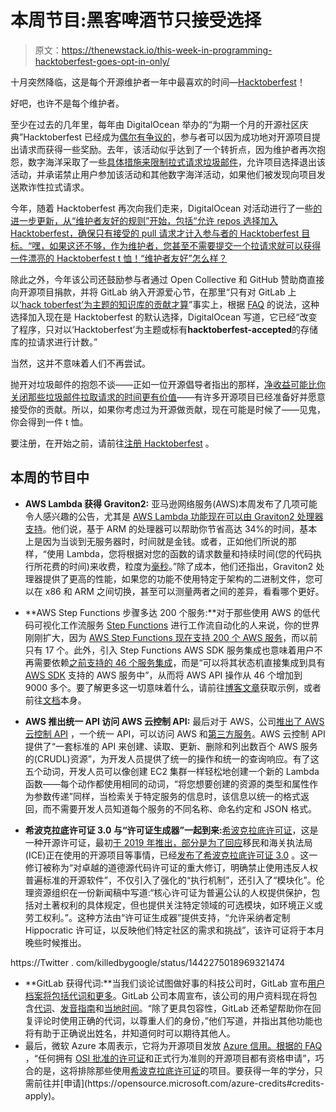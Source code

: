 # 本周节目:黑客啤酒节只接受选择

> 原文：<https://thenewstack.io/this-week-in-programming-hacktoberfest-goes-opt-in-only/>

十月突然降临，这是每个开源维护者一年中最喜欢的时间—[Hacktoberfest](https://hacktoberfest.digitalocean.com/)！

好吧，也许不是每个维护者。

至少在过去的几年里，每年由 DigitalOcean 举办的“为期一个月的开源社区庆典”Hacktoberfest 已经成为[偶尔有争议的](https://thenewstack.io/this-week-in-programming-digitalocean-hacktoberfest-creates-spam-for-open-source-projects/)，参与者可以因为成功地对开源项目提出请求而获得一些奖励。去年，该活动似乎达到了一个转折点，因为维护者再次抱怨，数字海洋采取了一些[具体措施来限制拉式请求垃圾邮件](https://hacktoberfest.digitalocean.com/faq)，允许项目选择退出该活动，并承诺禁止用户参加该活动和其他数字海洋活动，如果他们被发现向项目发送欺诈性拉式请求。

今年，随着 Hacktoberfest 再次向我们走来，DigitalOcean 对活动进行了一些[的进一步更新，从“维护者友好的规则”开始，包括“允许 repos 选择加入 Hacktoberfest，确保只有接受的 pull 请求才计入参与者的 Hacktoberfest 目标。“嘿，如果这还不够，作为维护者，您甚至不需要提交一个拉请求就可以获得一件漂亮的 Hacktoberfest t 恤！“维护者友好”怎么样？](https://www.digitalocean.com/blog/hacktoberfest-is-back-2021)

除此之外，今年该公司还鼓励参与者通过 Open Collective 和 GitHub 赞助商直接向开源项目捐款，并将 GitLab 纳入开源爱心节，在那里“只有对 GitLab 上以[‘hack toberfest’为主题的知识库的贡献才算](https://twitter.com/john_cogs/status/1442845945390108678?s=20)”事实上，根据 [FAQ](https://hacktoberfest.digitalocean.com/faq) 的说法，这种选择加入现在是 Hacktoberfest 的默认选择，DigitalOcean 写道，它已经“改变了程序，只对以‘Hacktoberfest’为主题或标有**hacktoberfest-accepted**的存储库的拉请求进行计数。”

当然，这并不意味着人们不再尝试。

抛开对垃圾邮件的抱怨不谈——正如一位开源倡导者指出的那样，[净收益可能比你关闭那些垃圾邮件拉取请求的时间更有价值](https://twitter.com/derberq/status/1442517616464105474)——有许多开源项目已经准备好并愿意接受你的贡献。所以，如果你考虑过为开源做贡献，现在可能是时候了——见鬼，你会得到一件 t 恤。

要注册，在开始之前，请前往[注册 Hacktoberfest](https://hacktoberfest.digitalocean.com/) 。

## 本周的节目中

*   **AWS Lambda 获得 Graviton2:** 亚马逊网络服务(AWS)本周发布了几项可能令人感兴趣的公告，尤其是 [AWS Lambda 功能现在可以由 Graviton2 处理器支持](https://aws.amazon.com/blogs/aws/aws-lambda-functions-powered-by-aws-graviton2-processor-run-your-functions-on-arm-and-get-up-to-34-better-price-performance/?utm_source=feedburner&utm_medium=feed&utm_campaign=Feed%3A+AmazonWebServicesBlog+%28Amazon+Web+Services+Blog%29)。他们说，基于 ARM 的处理器可以帮助你节省高达 34%的时间，基本上是因为当谈到无服务器时，时间就是金钱。或者，正如他们所说的那样，“使用 Lambda，您将根据对您的函数的请求数量和持续时间(您的代码执行所花费的时间)来收费，粒度为[毫秒](https://aws.amazon.com/blogs/aws/new-for-aws-lambda-1ms-billing-granularity-adds-cost-savings/)。”除了成本，他们还指出，Graviton2 处理器提供了更高的性能，如果您的功能不使用特定于架构的二进制文件，您可以在 x86 和 ARM 之间切换，甚至可以测量两者之间的差异，看看哪个更好。
*   **AWS Step Functions 步骤多达 200 个服务:**对于那些使用 AWS 的低代码可视化工作流服务 [Step Functions](https://aws.amazon.com/step-functions) 进行工作流自动化的人来说，你的世界刚刚扩大，因为 [AWS Step Functions 现在支持 200 个 AWS 服务](https://aws.amazon.com/blogs/aws/now-aws-step-functions-supports-200-aws-services-to-enable-easier-workflow-automation/)，而以前只有 17 个。此外，引入 Step Functions AWS SDK 服务集成也意味着用户不再需要依赖[之前支持的 46 个服务集成](https://docs.aws.amazon.com/step-functions/latest/dg/connect-supported-services.html)，而是“可以将其状态机直接集成到具有 [AWS SDK](https://aws.amazon.com/tools/) 支持的 AWS 服务中”，从而将 AWS API 操作从 46 个增加到 9000 多个。要了解更多这一切意味着什么，请前往[博客文章](https://aws.amazon.com/blogs/aws/now-aws-step-functions-supports-200-aws-services-to-enable-easier-workflow-automation/)获取示例，或者前往[文档](https://docs.aws.amazon.com/step-functions/latest/dg/supported-services-awssdk.html)本身。
*   **AWS 推出统一 API 访问 AWS 云控制 API:** 最后对于 AWS，公司[推出了 AWS 云控制 API](https://aws.amazon.com/blogs/aws/announcing-aws-cloud-control-api/) ，一个统一 API，可以访问 AWS 和[第三方服务](https://console.aws.amazon.com/cloudformation/home?region=us-east-1#/registry/public-extensions?visibility=PUBLIC&type=RESOURCE&category=THIRD_PARTY)。AWS 云控制 API 提供了“一套标准的 API 来创建、读取、更新、删除和列出数百个 AWS 服务的(CRUDL)资源”，为开发人员提供了统一的操作和统一的查询响应。有了这五个动词，开发人员可以像创建 EC2 集群一样轻松地创建一个新的 Lambda 函数——每个动作都使用相同的动词，“将您想要创建的资源的类型和属性作为参数传递”同样，当检索关于特定服务的信息时，该信息以统一的格式返回，而不需要开发人员知道每个服务的不同名称、命名约定和 JSON 格式。

*   **希波克拉底许可证 3.0 与“许可证生成器”一起到来:**[希波克拉底许可证](https://firstdonoharm.dev/)，这是一种开源许可证，最初[于 2019 年推出，部分是为了回应](https://thenewstack.io/this-week-in-programming-should-open-source-require-freedom-at-all-costs/)移民和海关执法局(ICE)正在使用的开源项目等事情，已经[发布了希波克拉底许可证 3.0](https://www.globenewswire.com/news-release/2021/09/29/2305597/0/en/Organization-for-Ethical-Source-Launches-Hippocratic-License-3-0-Strengthening-Enforcement-and-Adding-Flexibility.html) 。这一修订被称为“对卓越的道德源代码许可证的重大修订，明确禁止使用违反人权普遍标准的开源软件”，不仅引入了强化的“执行机制”，还引入了“模块化”。伦理资源组织在一份新闻稿中写道:“核心许可证为普遍公认的人权提供保护，包括对土著权利的具体规定，但也提供关注特定领域的可选模块，如环境正义或劳工权利。”。这种方法由“许可证生成器”提供支持，“允许采纳者定制 Hippocratic 许可证，以反映他们特定社区的需求和挑战”，该许可证将于本月晚些时候推出。

https://Twitter . com/killedbygoogle/status/1442275018969321474

*   **GitLab 获得代词:**当我们谈论试图做好事的科技公司时，GitLab 宣布[用户档案将包括代词和更多](https://about.gitlab.com/blog/2021/09/30/personal-profile/)。GitLab 公司本周宣布，该公司的用户资料现在将包含[代词](https://gitlab.com/gitlab-org/gitlab/-/issues/333042)、[发音指南](https://gitlab.com/gitlab-org/gitlab/-/issues/25742)和[当地时间](https://gitlab.com/gitlab-org/gitlab/-/issues/335459)。“除了更具包容性，GitLab 还希望帮助你在回复评论时使用正确的代词，以尊重人们的身份，”他们写道，并指出其他功能也将有助于正确说出姓名，并知道何时可以期待其他人。
*   最后，微软 Azure 本周表示，它将为开源项目发放 [Azure 信用。根据](https://cloudblogs.microsoft.com/opensource/2021/09/28/announcing-azure-credits-for-open-source-projects/)[的 FAQ](https://opensource.microsoft.com/azure-credits#credits-faq) ，“任何拥有 [OSI 批准的许可证](https://opensource.org/licenses/category)和正式行为准则的开源项目都有资格申请”，巧合的是，这将排除那些使用[希波克拉底许可证](https://firstdonoharm.dev/faq/#:~:text=It%20is%20the%20intention%20and,the%20OSD%20(see%20below).)的项目。要获得一年的学分，只需前往并[申请](https://opensource.microsoft.com/azure-credits#credits-apply)。

<svg xmlns:xlink="http://www.w3.org/1999/xlink" viewBox="0 0 68 31" version="1.1"><title>Group</title> <desc>Created with Sketch.</desc></svg>